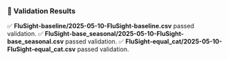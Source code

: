 ### 🧪 Validation Results
✅ **FluSight-baseline/2025-05-10-FluSight-baseline.csv** passed validation.
✅ **FluSight-base_seasonal/2025-05-10-FluSight-base_seasonal.csv** passed validation.
✅ **FluSight-equal_cat/2025-05-10-FluSight-equal_cat.csv** passed validation.
